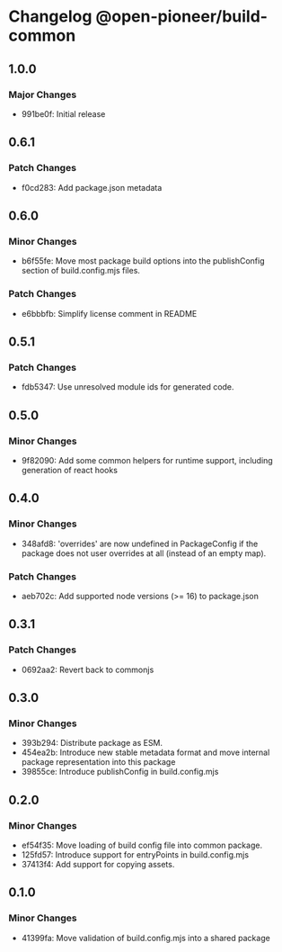 # Changelog @open-pioneer/build-common

## 1.0.0

### Major Changes

-   991be0f: Initial release

## 0.6.1

### Patch Changes

-   f0cd283: Add package.json metadata

## 0.6.0

### Minor Changes

-   b6f55fe: Move most package build options into the publishConfig section of build.config.mjs files.

### Patch Changes

-   e6bbbfb: Simplify license comment in README

## 0.5.1

### Patch Changes

-   fdb5347: Use unresolved module ids for generated code.

## 0.5.0

### Minor Changes

-   9f82090: Add some common helpers for runtime support, including generation of react hooks

## 0.4.0

### Minor Changes

-   348afd8: 'overrides' are now undefined in PackageConfig if the package does not user overrides at all (instead of an empty map).

### Patch Changes

-   aeb702c: Add supported node versions (>= 16) to package.json

## 0.3.1

### Patch Changes

-   0692aa2: Revert back to commonjs

## 0.3.0

### Minor Changes

-   393b294: Distribute package as ESM.
-   454ea2b: Introduce new stable metadata format and move internal package representation into this package
-   39855ce: Introduce publishConfig in build.config.mjs

## 0.2.0

### Minor Changes

-   ef54f35: Move loading of build config file into common package.
-   125fd57: Introduce support for entryPoints in build.config.mjs
-   37413f4: Add support for copying assets.

## 0.1.0

### Minor Changes

-   41399fa: Move validation of build.config.mjs into a shared package
